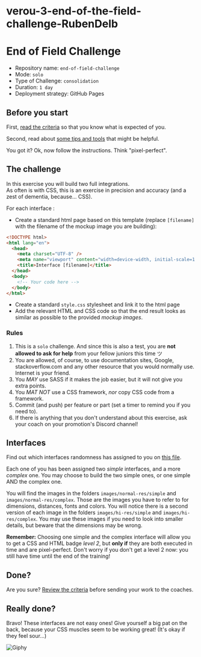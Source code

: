 # verou-3-end-of-the-field-challenge-RubenDelb
# End of Field Challenge

- Repository name: `end-of-field-challenge`
- Mode: `solo`
- Type of Challenge: `consolidation`
- Duration: `1 day`
- Deployment strategy: GitHub Pages

## Before you start

First, [read the criteria](./Criteria.md) so that you know what is expected of you.

Second, read about [some tips and tools](./Tips-and-tools.md) that might be helpful.

You got it? Ok, now follow the instructions. Think "pixel-perfect".

## The challenge

In this exercise you will build two full integrations.  
As often is with CSS, this is an exercise in precision and accuracy (and a zest of dementia, because... CSS).

For each interface :

- Create a standard html page based on this template (replace `[filename]` with the filename of the mockup image you are building):

```html
<!DOCTYPE html>
<html lang="en">
  <head>
    <meta charset="UTF-8" />
    <meta name="viewport" content="width=device-width, initial-scale=1.0" />
    <title>Interface [filename]</title>
  </head>
  <body>
    <!-- Your code here -->
  </body>
</html>
```

- Create a standard `style.css` stylesheet and link it to the html page
- Add the relevant HTML and CSS code so that the end result looks as similar as possible to the provided _mockup images_.

### Rules

1. This is a `solo` challenge. And since this is also a test, you are **not allowed to ask for help** from your fellow juniors this time ツ
2. You are allowed, of course, to use documentation sites, Google, stackoverflow.com and any other resource that you would normally use. Internet is your friend.
3. You _MAY_ use SASS if it makes the job easier, but it will not give you extra points.
4. You _MAT NOT_ use a CSS framework, _nor_ copy CSS code from a framework.
5. Commit (and push) per feature or part (set a timer to remind you if you need to).
6. If there is anything that you don't understand about this exercise, ask your coach on your promotion's Discord channel!

## Interfaces

Find out which interfaces randomness has assigned to you on [this file](https://docs.google.com/spreadsheets/d/1_FCnDypQtes-7-KEe8NnqnIKwKL6ZCtgdalIHS6Il8M/edit#gid=345826744).

Each one of you has been assigned two _simple_ interfaces, and a more _complex_ one. You may choose to build the two simple ones, or one simple AND the complex one.

You will find the images in the folders `images/normal-res/simple` and `images/normal-res/complex`. Those are the images you have to refer to for dimensions, distances, fonts and colors. You will notice there is a second version of each image in the folders `images/hi-res/simple` and `images/hi-res/complex`. You may use these images if you need to look into smaller details, but beware that the dimensions may be wrong.

**Remember:** Choosing one simple and the complex interface will allow you to get a CSS and HTML badge _level 2_, but **only if** they are both executed in time and are pixel-perfect. Don't worry if you don't get a level 2 now: you still have time until the end of the training!

## Done?

Are you sure? [Review the criteria](./Criteria.md) before sending your work to the coaches.

## Really done?

Bravo! These interfaces are not easy ones! Give yourself a big pat on the back, because your CSS muscles seem to be working great! (It's okay if they feel sour...)

![Giphy](https://media1.tenor.com/images/b32d6c074c7578cd899bfa9185a5666b/tenor.gif?itemid=4272740)
